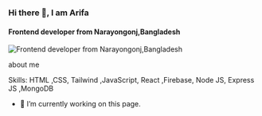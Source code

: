 ### Hi there 👋, I am Arifa
####  Frontend developer from Narayongonj,Bangladesh
![ Frontend developer from Narayongonj,Bangladesh](https://i.ibb.co/sWP18QD/banner.jpg)

about me 

Skills: HTML ,CSS, Tailwind ,JavaScript, React ,Firebase, Node JS, Express JS ,MongoDB

- 🔭 I’m currently working on this page. 
